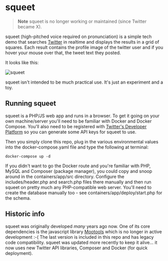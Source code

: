 # squeet

> **Note**
> squeet is no longer working or maintained (since Twitter became X).

squeet (high-pitched voice required on pronunciation) is a simple tech demo that searches [Twitter](http://twitter.com/) in realtime and displays the results in a grid of squares. Each result contains the profile image of the twitter user and if you hover your mouse over that, the tweet text they posted.

It looks like this:

![squeet](docs/images/squeet.gif)

squeet isn't intended to be much practical use. It's just an experiment and a toy.

## Running squeet

squeet is a PHP/JS web app and runs in a browser. To get it going on your own machine/server you'll need to be familiar with Docker and Docker Compose. You'll also need to be registered with [Twitter's Developer Platform](https://developer.twitter.com) so you can generate some API keys for squeet to use.

Then you simply clone this repo, plug in the various environmental values into the docker-compose.yaml file and type the following at terminal:

```
docker-compose up -d
```

If you didn't want to go the Docker route and you're familiar with PHP, MySQL and Composer (package manager), you could copy and snoop around in the containers/app/src directory. Configure the includes/header.php and search.php files there manually and then run squeet on pretty much any PHP-compatible web server. You'll need to create the database manually too - see containers/app/deploy/start.php for the schema.

## Historic info

squeet was originally developed *many* years ago now. One of its core dependencies is the javascript library [Mootools](https://mootools.net) which is no longer in active development :-( The last version is included in this repo and has legacy code compatibility. squeet was updated more recently to keep it alive... it now uses new Twitter API libraries, Composer and Docker (for quick deployment).